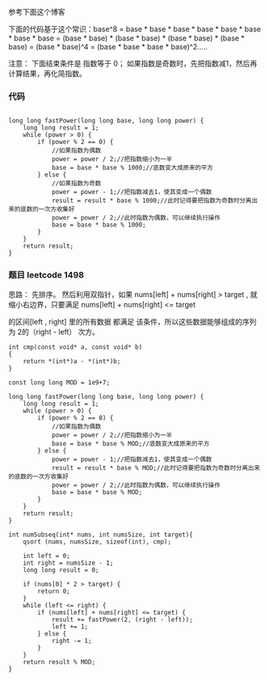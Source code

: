 
参考下面这个博客

下面的代码基于这个常识：base^8 = base * base * base * base * base * base * base * base = (base * base) * (base * base) * (base * base) * (base * base)
= (base * base)^4 = (base * base * base * base)^2.....

注意：
下面结束条件是 指数等于 0；
如果指数是奇数时，先把指数减1，然后再计算结果，再化简指数。

### 代码
```

long long fastPower(long long base, long long power) {
    long long result = 1;
    while (power > 0) {
        if (power % 2 == 0) {
            //如果指数为偶数
            power = power / 2;//把指数缩小为一半
            base = base * base % 1000;//底数变大成原来的平方
        } else {
            //如果指数为奇数
            power = power - 1;//把指数减去1，使其变成一个偶数
            result = result * base % 1000;//此时记得要把指数为奇数时分离出来的底数的一次方收集好
            power = power / 2;//此时指数为偶数，可以继续执行操作
            base = base * base % 1000;
        }
    }
    return result;
}
```


### 题目 leetcode 1498

思路： 先排序。 然后利用双指针，如果 nums[left] + nums[right] > target , 就缩小右边界，只要满足  nums[left] + nums[right] <= target

的区间[left , right] 里的所有数据 都满足 该条件，所以这些数据能够组成的序列为 2的（right - left） 次方。


```
int cmp(const void* a, const void* b)
{
    return *(int*)a - *(int*)b;
}

const long long MOD = 1e9+7;

long long fastPower(long long base, long long power) {
    long long result = 1;
    while (power > 0) {
        if (power % 2 == 0) {
            //如果指数为偶数
            power = power / 2;//把指数缩小为一半
            base = base * base % MOD;//底数变大成原来的平方
        } else {
            power = power - 1;//把指数减去1，使其变成一个偶数
            result = result * base % MOD;//此时记得要把指数为奇数时分离出来的底数的一次方收集好
            power = power / 2;//此时指数为偶数，可以继续执行操作
            base = base * base % MOD;
        }
    }
    return result;
}

int numSubseq(int* nums, int numsSize, int target){
    qsort (nums, numsSize, sizeof(int), cmp);
    
    int left = 0;
    int right = numsSize - 1;
    long long result = 0;

    if (nums[0] * 2 > target) {
        return 0;
    }
    while (left <= right) {
        if (nums[left] + nums[right] <= target) {
            result += fastPower(2, (right - left));
            left += 1;
        } else {
            right -= 1;
        }
    }
    return result % MOD;
}
```
